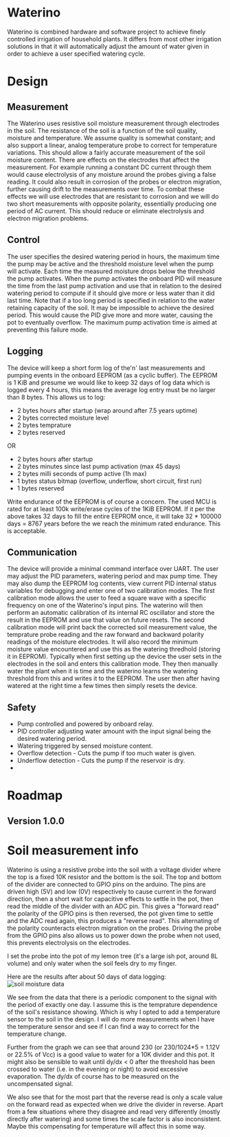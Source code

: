 # Waterino
Waterino is combined hardware and software project to achieve finely controlled irrigation of household plants. It differs from most other irrigation solutions in that it will automatically adjust the amount of water given in order to achieve a user specified watering cycle. 
# Design
## Measurement
The Waterino uses resistive soil moisture measurement through electrodes in the soil. The resistance of the soil is a function of the soil quality, moisture and temperature. We assume quality is somewhat constant; and also support a linear, analog temperature probe to correct for temperature variations. This should allow a fairly accurate measurement of the soil moisture content.
There are effects on the electrodes that affect the measurement. For example running a constant DC current through them would cause electrolysis of any moisture around the probes giving a false reading. It could also result in corrosion of the probes or electron migration, further causing drift to the measurements over time. To combat these effects we will use electrodes that are resistant to corrosion and we will do two short measurements with opposite polarity, essentially producing one period of AC current. This should reduce or eliminate electrolysis and electron migration problems. 
## Control
The user specifies the desired watering period in hours, the maximum time the pump may be active and the threshold moisture level when the pump will activate.
Each time the measured moisture drops below the threshold the pump activates. When the pump activates the onboard PID will measure the time from the last pump activation and use that in relation to the desired watering period to compute if it should give more or less water than it did last time.
Note that if a too long period is specified in relation to the water retaining capacity of the soil. It may be impossible to achieve the desired period. This would cause the PID give more and more water, causing the pot to eventually overflow. The maximum pump activation time is aimed at preventing this failure mode. 
## Logging
The device will keep a short form log of the'n' last measurements and pumping events in the onboard EEPROM (as a cyclic buffer). The EEPROM is 1 KiB and presume we would like to keep 32 days of log data which is logged every 4 hours, this means the average log entry must be no larger than 8 bytes.
This allows us to log:
* 2 bytes hours after startup (wrap around after 7.5 years uptime)
* 2 bytes corrected moisture level
* 2 bytes temprature
* 2 bytes reserved

OR
* 2 bytes hours after startup
* 2 bytes minutes since last pump activation (max 45 days)
* 2 bytes milli seconds of pump active (1h max)
* 1 bytes status bitmap (overflow, underflow, short circuit, first run)
* 1 bytes reserved

Write endurance of the EEPROM is of course a concern. The used MCU is rated for at least 100k write/erase cycles of the 1KiB EEPROM. If it per the above takes 32 days to fill the entire EEPROM once, it will take 32 * 100000 days = 8767 years before the we reach the minimum rated endurance. This is acceptable.
## Communication
The device will provide a minimal command interface over UART. The user may adjust the PID parameters, watering period and max pump time. They may also dump the EEPROM log contents, view current PID internal status variables for debugging and enter one of two calibration modes.
The first calibration mode allows the user to feed a square wave with a specific frequency on one of the Waterino's input pins. The waterino will then perform an automatic calibration of its internal RC oscillator and store the result in the EEPROM and use that value on future resets. 
The second calibration mode will print back the corrected soil measurement value, the temprature probe reading and the raw forward and backward polarity readings of the moisture electrodes. It will also record the minimum moisture value encountered and use this as the watering thredhold (storing it in EEPROM). Typically when first setting up the device the user sets in the electrodes in the soil and enters this calibration mode. They then manually water the plant when it is time and the waterino learns the watering threshold from this and writes it to the EEPROM. The user then after having watered at the right time a few times then simply resets the device.
## Safety

* Pump controlled and powered by onboard relay.
* PID controller adjusting water amount with the input signal being the desired watering period. 
* Watering triggered by sensed moisture content. 
* Overflow detection - Cuts the pump if too much water is given.
* Underflow detection - Cuts the pump if the reservoir is dry.
* 

# Roadmap
## Version 1.0.0

# Soil measurement info
Waterino is using a resistive probe into the soil with a voltage divider where the top is a fixed 10K resistor and the bottom is the soil. The top and bottom of the divider are connected to GPIO pins on the arduino. The pins are driven high (5V) and low (0V) respectively to cause current in the forward direction, then a short wait for capacitive effects to settle in the pot, then read the middle of the divider with an ADC pin. This gives a "forward read" the polarity of the GPIO pins is then reversed, the pot given time to settle and the ADC read again, this produces a "reverse read". This alternating of the polarity counteracts electron migration on the probes. Driving the probe from the GPIO pins also allows us to power down the probe when not used, this prevents electrolysis on the electrodes. 

I set the probe into the pot of my lemon tree (it's a large ish pot, around 8L volume) and only water when the soil feels dry to my finger.

Here are the results after about 50 days of data logging:
![soil moisture data](https://i.imgur.com/b55JZJn.png)

We see from the data that there is a periodic component to the signal with the period of exactly one day. I assume this is the temprature dependence of the soil's resistance showing. Which is why I opted to add a temperature sensor to the soil in the design. I will do more measurements when I have the temperature sensor and see if I can find a way to correct for the temperature change. 

Further from the graph we can see that around 230 (or 230/1024*5 = 1.12V or 22.5% of Vcc) is a good value to water for a 10K divider and this pot. It might also be sensible to wait until dy/dx < 0 after the threshold has been crossed to water (i.e. in the evening or night) to avoid excessive evaporation. The dy/dx of course has to be measured on the uncompensated signal.

We also see that for the most part that the reverse read is only a scale value on the forward read as expected when we drive the divider in reverse. Apart from a few situations where they disagree and read very differently (mostly directly after watering) and some times the scale factor is also inconsistent. Maybe this compensating for temperature will affect this in some way. 


